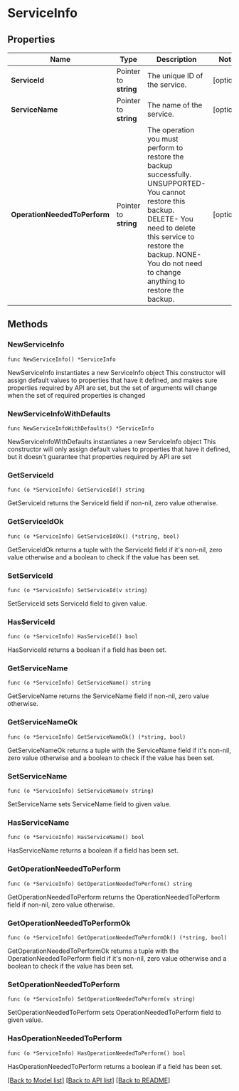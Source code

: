 # ServiceInfo

## Properties

Name | Type | Description | Notes
------------ | ------------- | ------------- | -------------
**ServiceId** | Pointer to **string** | The unique ID of the service. | [optional] 
**ServiceName** | Pointer to **string** | The name of the service. | [optional] 
**OperationNeededToPerform** | Pointer to **string** | The operation you must perform to restore the backup successfully. UNSUPPORTED- You cannot restore this backup. DELETE- You need to delete this service to restore the backup. NONE- You do not need to change anything to restore the backup. | [optional] 

## Methods

### NewServiceInfo

`func NewServiceInfo() *ServiceInfo`

NewServiceInfo instantiates a new ServiceInfo object
This constructor will assign default values to properties that have it defined,
and makes sure properties required by API are set, but the set of arguments
will change when the set of required properties is changed

### NewServiceInfoWithDefaults

`func NewServiceInfoWithDefaults() *ServiceInfo`

NewServiceInfoWithDefaults instantiates a new ServiceInfo object
This constructor will only assign default values to properties that have it defined,
but it doesn't guarantee that properties required by API are set

### GetServiceId

`func (o *ServiceInfo) GetServiceId() string`

GetServiceId returns the ServiceId field if non-nil, zero value otherwise.

### GetServiceIdOk

`func (o *ServiceInfo) GetServiceIdOk() (*string, bool)`

GetServiceIdOk returns a tuple with the ServiceId field if it's non-nil, zero value otherwise
and a boolean to check if the value has been set.

### SetServiceId

`func (o *ServiceInfo) SetServiceId(v string)`

SetServiceId sets ServiceId field to given value.

### HasServiceId

`func (o *ServiceInfo) HasServiceId() bool`

HasServiceId returns a boolean if a field has been set.

### GetServiceName

`func (o *ServiceInfo) GetServiceName() string`

GetServiceName returns the ServiceName field if non-nil, zero value otherwise.

### GetServiceNameOk

`func (o *ServiceInfo) GetServiceNameOk() (*string, bool)`

GetServiceNameOk returns a tuple with the ServiceName field if it's non-nil, zero value otherwise
and a boolean to check if the value has been set.

### SetServiceName

`func (o *ServiceInfo) SetServiceName(v string)`

SetServiceName sets ServiceName field to given value.

### HasServiceName

`func (o *ServiceInfo) HasServiceName() bool`

HasServiceName returns a boolean if a field has been set.

### GetOperationNeededToPerform

`func (o *ServiceInfo) GetOperationNeededToPerform() string`

GetOperationNeededToPerform returns the OperationNeededToPerform field if non-nil, zero value otherwise.

### GetOperationNeededToPerformOk

`func (o *ServiceInfo) GetOperationNeededToPerformOk() (*string, bool)`

GetOperationNeededToPerformOk returns a tuple with the OperationNeededToPerform field if it's non-nil, zero value otherwise
and a boolean to check if the value has been set.

### SetOperationNeededToPerform

`func (o *ServiceInfo) SetOperationNeededToPerform(v string)`

SetOperationNeededToPerform sets OperationNeededToPerform field to given value.

### HasOperationNeededToPerform

`func (o *ServiceInfo) HasOperationNeededToPerform() bool`

HasOperationNeededToPerform returns a boolean if a field has been set.


[[Back to Model list]](../README.md#documentation-for-models) [[Back to API list]](../README.md#documentation-for-api-endpoints) [[Back to README]](../README.md)


